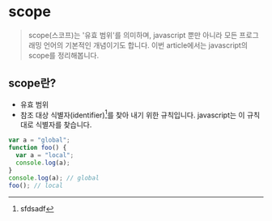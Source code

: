 # scope

> scope(스코프)는 '유효 범위'를 의미하며, javascript 뿐만 아니라 모든 프로그래밍 언어의 기본적인 개념이기도 합니다.
> 이번 article에서는 javascript의 scope를 정리해봅니다.

## scope란?

- 유효 범위
- 참조 대상 식별자(identifier)[^1]를 찾아 내기 위한 규칙입니다. javascript는 이 규칙대로 식별자를 찾습니다.

[^1]: sfdsadf

```javascript
var a = "global";
function foo() {
  var a = "local";
  console.log(a);
}
console.log(a); // global
foo(); // local
```
